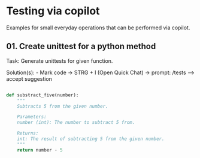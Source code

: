 

# Testing via copilot

Examples for small everyday operations that can be performed via copilot.


## 01. Create unittest for a python method

Task: Generate unittests for given function.

Solution(s):
    - Mark code -> STRG + I (Open Quick Chat) -> prompt: /tests --> accept suggestion

```py

def substract_five(number):
    """
    Subtracts 5 from the given number.

    Parameters:
    number (int): The number to subtract 5 from.

    Returns:
    int: The result of subtracting 5 from the given number.
    """
    return number - 5

```
